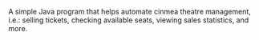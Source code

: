 A simple Java program that helps automate cinmea theatre management, i.e.: selling tickets, checking available seats, viewing sales statistics, and more.
